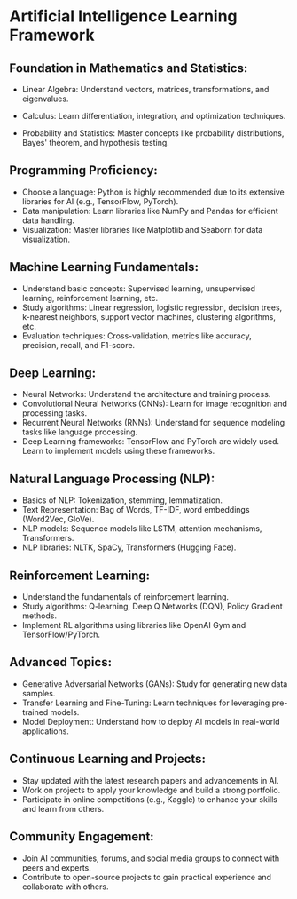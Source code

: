 # Artificial Intelligence Learning Framework

## Foundation in Mathematics and Statistics:

- Linear Algebra: Understand vectors, matrices, transformations, and eigenvalues.

- Calculus: Learn differentiation, integration, and optimization techniques.

- Probability and Statistics: Master concepts like probability distributions, Bayes' theorem, and hypothesis testing.

## Programming Proficiency:

- Choose a language: Python is highly recommended due to its extensive libraries for AI (e.g., TensorFlow, PyTorch).
- Data manipulation: Learn libraries like NumPy and Pandas for efficient data handling.
- Visualization: Master libraries like Matplotlib and Seaborn for data visualization.

## Machine Learning Fundamentals:
   - Understand basic concepts: Supervised learning, unsupervised learning, reinforcement learning, etc.
   - Study algorithms: Linear regression, logistic regression, decision trees, k-nearest neighbors, support vector machines, clustering algorithms, etc.
   - Evaluation techniques: Cross-validation, metrics like accuracy, precision, recall, and F1-score.

## Deep Learning:
   - Neural Networks: Understand the architecture and training process.
   - Convolutional Neural Networks (CNNs): Learn for image recognition and processing tasks.
   - Recurrent Neural Networks (RNNs): Understand for sequence modeling tasks like language processing.
   - Deep Learning frameworks: TensorFlow and PyTorch are widely used. Learn to implement models using these frameworks.

## Natural Language Processing (NLP):
   - Basics of NLP: Tokenization, stemming, lemmatization.
   - Text Representation: Bag of Words, TF-IDF, word embeddings (Word2Vec, GloVe).
   - NLP models: Sequence models like LSTM, attention mechanisms, Transformers.
   - NLP libraries: NLTK, SpaCy, Transformers (Hugging Face).

## Reinforcement Learning:
   - Understand the fundamentals of reinforcement learning.
   - Study algorithms: Q-learning, Deep Q Networks (DQN), Policy Gradient methods.
   - Implement RL algorithms using libraries like OpenAI Gym and TensorFlow/PyTorch.

## 	Advanced Topics:
   - Generative Adversarial Networks (GANs): Study for generating new data samples.
   - Transfer Learning and Fine-Tuning: Learn techniques for leveraging pre-trained models.
   - Model Deployment: Understand how to deploy AI models in real-world applications.

## Continuous Learning and Projects:
   - Stay updated with the latest research papers and advancements in AI.
   - Work on projects to apply your knowledge and build a strong portfolio.
   - Participate in online competitions (e.g., Kaggle) to enhance your skills and learn from others.

## Community Engagement:
   - Join AI communities, forums, and social media groups to connect with peers and experts.
   - Contribute to open-source projects to gain practical experience and collaborate with others.